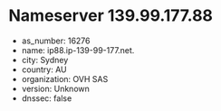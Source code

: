 # Nameserver 139.99.177.88

* as_number: 16276
* name: ip88.ip-139-99-177.net.
* city: Sydney
* country: AU
* organization: OVH SAS
* version: Unknown
* dnssec: false
